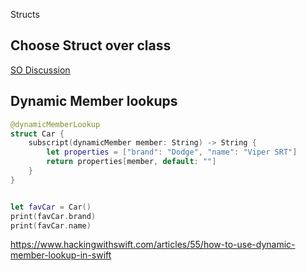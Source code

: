 Structs


## Choose Struct over class

[SO Discussion](https://stackoverflow.com/questions/24232799/why-choose-struct-over-class/24232845)


## Dynamic Member lookups

```swift
@dynamicMemberLookup
struct Car {
    subscript(dynamicMember member: String) -> String {
        let properties = ["brand": "Dodge", "name": "Viper SRT"]
        return properties[member, default: ""]
    }
}


let favCar = Car()
print(favCar.brand)
print(favCar.name)
```
https://www.hackingwithswift.com/articles/55/how-to-use-dynamic-member-lookup-in-swift

